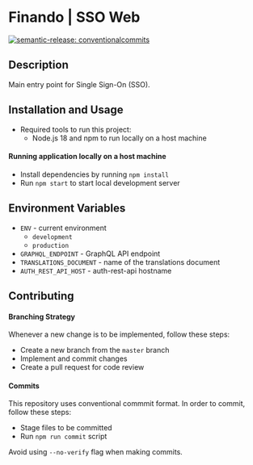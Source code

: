 # Finando | SSO Web

[![semantic-release: conventionalcommits](https://img.shields.io/badge/semantic--release-conventionalcommits-e10079?logo=semantic-release)](https://github.com/semantic-release/semantic-release)

## Description

Main entry point for Single Sign-On (SSO).

## Installation and Usage

- Required tools to run this project:
  - Node.js 18 and npm to run locally on a host machine

#### Running application locally on a host machine

- Install dependencies by running `npm install`
- Run `npm start` to start local development server

## Environment Variables

- `ENV` - current environment
  - `development`
  - `production`
- `GRAPHQL_ENDPOINT` - GraphQL API endpoint
- `TRANSLATIONS_DOCUMENT` - name of the translations document
- `AUTH_REST_API_HOST` - auth-rest-api hostname

## Contributing

#### Branching Strategy

Whenever a new change is to be implemented, follow these steps:
  - Create a new branch from the `master` branch
  - Implement and commit changes
  - Create a pull request for code review

#### Commits

This repository uses conventional commmit format. In order to commit, follow these steps:
  - Stage files to be committed
  - Run `npm run commit` script

Avoid using `--no-verify` flag when making commits.
